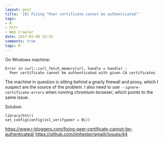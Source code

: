 ```yaml
---
layout: post
title: '[R] Fixing "Peer certificate cannot be authenticated"'
tags:
- R
- httr
- Web Crawler
date: 2017-03-09 15:52
comments: true
tags: R
---
```


On Windows machine:

```{r}
Error in curl::curl_fetch_memory(url, handle = handle) :
  Peer certificate cannot be authenticated with given CA certificates
```
The machine in question is sitting behind a gnarly firewall and proxy, which I suspect are the source of the problem. I also need to use `--ignore-certificate-errors` when running chromium-browser, which points to the same issue.

Solution

```{r}
library(httr)
set_config(config(ssl_verifypeer = 0L))
```

https://www.r-bloggers.com/fixing-peer-certificate-cannot-be-authenticated/
https://github.com/jimhester/gmailr/issues/44
